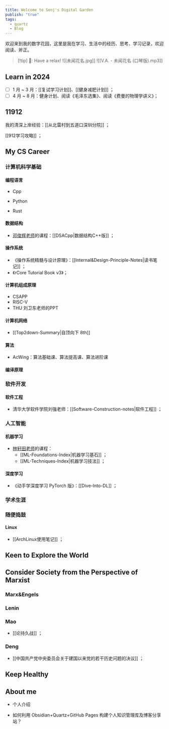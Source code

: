 ```yaml
---
title: Welcome to Senj's Digital Garden
publish: "true"
tags:
  - quartz
  - Blog
---
```

欢迎来到我的数字花园，这里是我在学习、生活中的经历、思考、学习记录，欢迎阅读、斧正。

>[!tip] 🎵: Have a relax!
> ![[未闻花名.jpg]]
>![[V.A. - 未闻花名 (口琴版).mp3]]

## Learn in 2024

- [ ] 1 月 ~ 3 月：[[复试学习计划]]、[[健身减肥计划]] ；
- [ ] 4 月 ~ 8 月：健身计划、阅读《毛泽东选集》、阅读《费曼的物理学讲义》；

## 11912

我的清深上岸经验：[[从北雷村到五道口深圳分院]] ；

[[912学习攻略]] ；

## My CS Career

### 计算机科学基础

#### 编程语言

- Cpp

- Python

- Rust

#### 数据结构

- [邓俊辉老师](https://dsa.cs.tsinghua.edu.cn/~deng/ds/dsacpp/)的课程：[[DSACpp|数据结构C++版]] ；

#### 操作系统

- 《操作系统精髓与设计原理》：[[Internal&Design-Principle-Notes|读书笔记]] ；
- 《rCore Tutorial Book v3》；

#### 计算机组成原理

- CSAPP
- RISC-V
- THU 刘卫东老师的PPT

#### 计算机网络

- [[Top2down-Summary|自顶向下 8th]]

#### 算法

- AcWing：算法基础课、算法提高课、算法进阶课

#### 编译原理

### 软件开发

#### 软件工程

- 清华大学软件学院刘强老师：[[Software-Construction-notes|软件工程]] ；

### 人工智能

#### 机器学习

- [林轩田老师](https://www.csie.ntu.edu.tw/~htlin/mooc/)的课程：
	- [[ML-Foundations-Index|机器学习基石]] ；
	- [[ML-Techniques-Index|机器学习技法]] ；

#### 深度学习

- 《动手学深度学习 PyTorch 版》：[[Dive-Into-DL]] ；

### 学术生涯

### 随便捣鼓

#### Linux

- [[ArchLinux使用笔记]] ；

## Keen to Explore the World

## Consider Society from the Perspective of Marxist

### Marx&Engels

### Lenin

### Mao

- [[论持久战]] ；

### Deng

- [[中国共产党中央委员会关于建国以来党的若干历史问题的决议]] ；

## Keep Healthy

## About me

- 个人介绍

- 如何利用 Obsidian+Quartz+GitHub Pages 构建个人知识管理库及博客分享站？